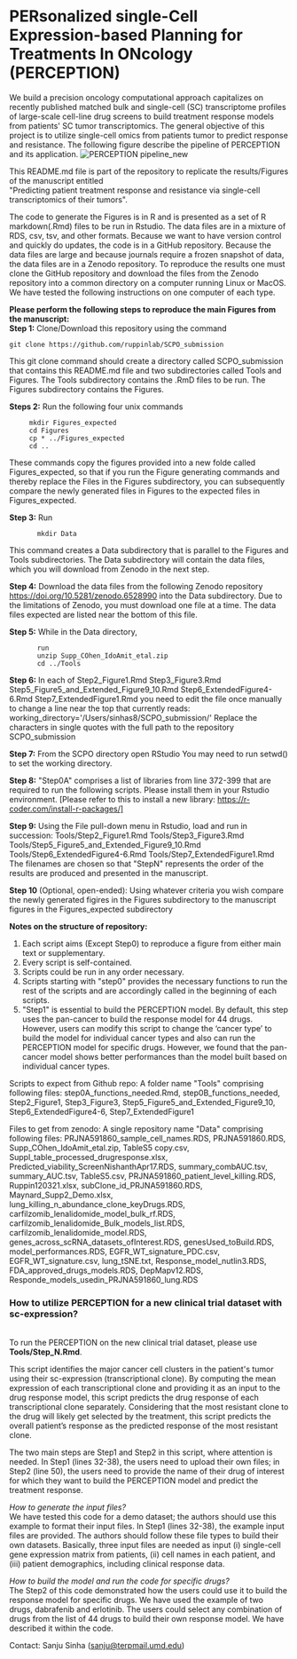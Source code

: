 # PERsonalized single-Cell Expression-based Planning for Treatments In ONcology (PERCEPTION)
We build a precision oncology computational approach capitalizes on recently published matched bulk and single-cell (SC) transcriptome profiles of large-scale cell-line drug screens to build treatment response models from patients' SC tumor transcriptomics. The general objective of this project is to utilize single-cell omics from patients tumor to predict response and resistance. The following figure describe the pipeline of PERCEPTION and its application.
![PERCEPTION pipeline_new](https://user-images.githubusercontent.com/26137763/216801587-558f4f2a-8517-470e-b650-063081dc316b.png)

This README.md file is part of the repository to replicate the results/Figures of the manuscript entitled<br>
"Predicting patient treatment response and resistance via single-cell transcriptomics of their tumors". 

The code to generate the Figures is in R and is presented as a set of R markdown(.Rmd) files to be run in Rstudio. 
The data files are in a mixture of RDS, csv, tsv, and other formats.
Because we want to have version control and quickly do updates, the code is in a GitHub repository.
Because the data files are large and because journals require a frozen snapshot of data, the data files are in a Zenodo repository.
To reproduce the results one must clone the GitHub repository and download the files from the Zenodo repository into a common directory on a computer running Linux or MacOS. We have tested the following
instructions on one computer of each type. 

<b>Please perform the following steps to reproduce the main Figures from the manuscript:</b><br>
<b>Step 1:</b> Clone/Download this repository using the command 
```
git clone https://github.com/ruppinlab/SCPO_submission
```
This git clone command should create a directory called SCPO_submission that contains this README.md file and two subdirectories called Tools and Figures.
The Tools subdirectory contains the .RmD files to be run.
The Figures subdirectory contains the Figures. 

<b>Steps 2:</b> Run the following four unix commands
```
     mkdir Figures_expected 
     cd Figures
     cp * ../Figures_expected
     cd ..
```
These commands copy the figures provided into a new folde called Figures_expected, so that if you run the Figure generating commands
and thereby replace the Files in the Figures subdirectory, you can subsequently compare the newly generated files in Figures
to the expected files in Figures_expected.

<b>Step 3:</b> Run
```
       mkdir Data
```
This command creates a Data subdirectory that is parallel to the Figures and Tools subdirectories.
The Data subdirectory will contain the data files, which you will download from Zenodo in the next step.

<b>Step 4:</b> Download the data files from the following Zenodo repository https://doi.org/10.5281/zenodo.6528990
into the Data subdirectory. Due to the limitations of Zenodo, you must download one file at a time. The data files
expected are listed near the bottom of this file. 

<b>Step 5:</b> While in the Data directory,
```
       run 
       unzip Supp_COhen_IdoAmit_etal.zip
       cd ../Tools
```
<b>Step 6:</b> In each of Step2_Figure1.Rmd  Step3_Figure3.Rmd  Step5_Figure5_and_Extended_Figure9_10.Rmd  Step6_ExtendedFigure4-6.Rmd  Step7_ExtendedFigure1.Rmd
you need to edit the file once manually to change a line near the top that currently reads:
working_directory='/Users/sinhas8/SCPO_submission/'
Replace the characters in single quotes with the full path to the repository SCPO_submission

<b>Step 7:</b> From the SCPO directory open RStudio 
        You may need to run setwd() to set the working directory.

<b>Step 8:</b> "Step0A" comprises a list of libraries from line 372-399 that are required to run the following scripts. Please install them in your Rstudio environment. [Please refer to this to install a new library: https://r-coder.com/install-r-packages/]

<b>Step 9:</b> Using the File pull-down menu in Rstudio, load and run in succession:
    Tools/Step2_Figure1.Rmd  Tools/Step3_Figure3.Rmd  Tools/Step5_Figure5_and_Extended_Figure9_10.Rmd  Tools/Step6_ExtendedFigure4-6.Rmd  Tools/Step7_ExtendedFigure1.Rmd
The filenames are chosen so that  "StepN" represents the order of the results are produced and presented in the manuscript.

<b>Step 10</b> (Optional, open-ended): Using whatever criteria you wish compare the newly generated figires in the Figures subdirectory to the manuscript figures
    in the Figures_expected subdirectory

<b>Notes on the structure of repository:</b>
1. Each script aims (Except Step0) to reproduce a figure from either main text or supplementary. 
2. Every script is self-contained.
3. Scripts could be run in any order necessary.
4. Scripts starting with "step0" provides the necessary functions to run the rest of the scripts and are accordingly called in the beginning of each scripts.
5. "Step1" is essential to build the PERCEPTION model. By default, this step uses the pan-cancer to build the response model for 44 drugs. However, users can modify this script to change the ‘cancer type’ to build the model for individual cancer types and also can run the PERCEPTION model for specific drugs. However, we found that the pan-cancer model shows better performances than the model built based on individual cancer types.

Scripts to expect from Github repo: A folder name "Tools" comprising following files: step0A_functions_needed.Rmd, step0B_functions_needed, Step2_Figure1, Step3_Figure3, Step5_Figure5_and_Extended_Figure9_10, Step6_ExtendedFigure4-6, Step7_ExtendedFigure1

Files to get from zenodo: A single repository name "Data" comprising following files: PRJNA591860_sample_cell_names.RDS, PRJNA591860.RDS, Supp_COhen_IdoAmit_etal.zip, TableS5 copy.csv, Suppl_table_processed_drugresponse.xlsx, Predicted_viability_ScreenNishanthApr17.RDS, summary_combAUC.tsv, summary_AUC.tsv, TableS5.csv, PRJNA591860_patient_level_killing.RDS, Ruppin120321.xlsx, subClone_id_PRJNA591860.RDS, Maynard_Supp2_Demo.xlsx, lung_killing_n_abundance_clone_keyDrugs.RDS, carfilzomib_lenalidomide_model_bulk_rf.RDS, carfilzomib_lenalidomide_Bulk_models_list.RDS, carfilzomib_lenalidomide_model.RDS, genes_across_scRNA_datasets_ofInterest.RDS, genesUsed_toBuild.RDS, model_performances.RDS, EGFR_WT_signature_PDC.csv, EGFR_WT_signature.csv, lung_tSNE.txt, Response_model_nutlin3.RDS, FDA_approved_drugs_models.RDS, DepMapv12.RDS, Responde_models_usedin_PRJNA591860_lung.RDS

<h3><b>How to utilize PERCEPTION for a new clinical trial dataset with sc-expression?</b></h3><br>
To run the PERCEPTION on the new clinical trial dataset, please use <b>Tools/Step_N.Rmd</b>. 

This script identifies the major cancer cell clusters in the patient's tumor using their sc-expression (transcriptional clone). By computing the mean expression of each transcriptional clone and providing it as an input to the drug response model, this script predicts the drug response of each transcriptional clone separately. Considering that the most resistant clone to the drug will likely get selected by the treatment, this script predicts the overall patient’s response as the predicted response of the most resistant clone.

The two main steps are Step1 and Step2 in this script, where attention is needed. In Step1 (lines 32-38), the users need to upload their own files; in Step2 (line 50), the users need to provide the name of their drug of interest for which they want to build the PERCEPTION model and predict the treatment response.

<i>How to generate the input files?</i><br>
We have tested this code for a demo dataset; the authors should use this example to format their input files. In Step1 (lines 32-38), the example input files are provided. The authors should follow these file types to build their own datasets. Basically, three input files are needed as input (i) single-cell gene expression matrix from patients, (ii) cell names in each patient, and (iii) patient demographics, including clinical response data.

<i>How to build the model and run the code for specific drugs?</i><br>
The Step2 of this code demonstrated how the users could use it to build the response model for specific drugs. We have used the example of two drugs, dabrafenib and erlotinib. The users could select any combination of drugs from the list of 44 drugs to build their own response model. We have described it within the code.


Contact: Sanju Sinha (sanju@terpmail.umd.edu)
